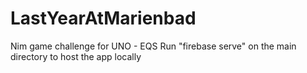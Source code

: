 # LastYearAtMarienbad
Nim game challenge for UNO - EQS
Run "firebase serve" on the main directory to host the app locally
